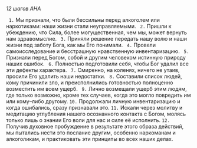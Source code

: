 *12 шагов АНА*

` 1.` Мы признали, что были бессильны перед алкоголем или наркотиками: наши жизни стали неуправляемыми.
` 2.` Пришли к убеждению, что Сила, более могущественная, чем мы, может вернуть нам здравомыслие.
` 3.` Приняли решение передать нашу волю и наши жизни под заботу Бога, как мы Его понимали.
` 4.` Провели самоисследование и бесстрашную нравственную инвентаризацию.
` 5.` Признали перед Богом, собой и другим человеком истинную природу наших ошибок.
` 6.` Полностью подготовили себя, чтобы Бог удалил все эти дефекты характера.
` 7.` Смиренно, на коленях, ничего не утаив, просили Его удалить наши недостатки.
` 8.` Составили список людей, кому причинили зло, и преисполнились готовностью полноценно возместить им всем ущерб.
` 9.` Лично возмещали ущерб этим людям, где только возможно, кроме тех случаев, когда это могло повредить им или кому–либо другому.
`10.` Продолжали личную инвентаризацию и когда ошибались, сразу признавали это.
`11.` Искали через молитву и медитацию углубления нашего осознанного контакта с Богом, молясь только лишь о знании Его воли для нас и силе её исполнить.
`12.` Получив духовное пробуждение в результате этого образа действий, мы пытались нести это послание другим, особенно наркоманам и алкоголикам, и практиковать эти принципы во всех наших делах.
